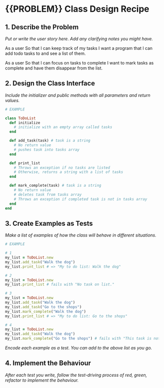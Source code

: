# {{PROBLEM}} Class Design Recipe

## 1. Describe the Problem

_Put or write the user story here. Add any clarifying notes you might have._

As a user
So that I can keep track of my tasks
I want a program that I can add todo tasks to and see a list of them.

As a user
So that I can focus on tasks to complete
I want to mark tasks as complete and have them disappear from the list.

## 2. Design the Class Interface

_Include the initializer and public methods with all parameters and return values._

```ruby
# EXAMPLE

class ToDoList
  def initialize
    # initialize with an empty array called tasks
  end

  def add_task(task) # task is a string
    # No return value
    # pushes task into tasks array
  end

  def print_list
    # Throws an exception if no tasks are listed
    # Otherwise, returns a string with a list of tasks
  end

  def mark_complete(task) # task is a string
    # No return value
    # deletes task from tasks array
    # Throws an exception if completed task is not in tasks array
  end
end
```

## 3. Create Examples as Tests

_Make a list of examples of how the class will behave in different situations._

```ruby
# EXAMPLE

# 1
my_list = ToDoList.new
my_list.add_task("Walk the dog")
my_list.print_list # => "My to do list: Walk the dog"

# 2
my_list = ToDoList.new
my_list.print_list # fails with "No task on list."

# 3
my_list = ToDoList.new
my_list.add_task("Walk the dog")
my_list.add_task("Go to the shops")
my_list.mark_complete("Walk the dog")
my_list.print_list # => "My to do list: Go to the shops"

# 4
my_list = ToDoList.new
my_list.add_task("Walk the dog")
my_list.mark_complete("Go to the shops") # fails with "This task is not on list"

```

_Encode each example as a test. You can add to the above list as you go._

## 4. Implement the Behaviour

_After each test you write, follow the test-driving process of red, green, refactor to implement the behaviour._


<!-- BEGIN GENERATED SECTION DO NOT EDIT -->
